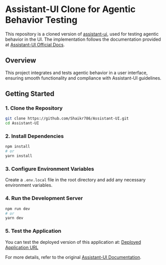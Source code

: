 # Assistant-UI Clone for Agentic Behavior Testing

This repository is a cloned version of [assistant-ui](https://github.com/Shaikr786/Assistant-UI.git), used for testing agentic behavior in the UI. The implementation follows the documentation provided at [Assistant-UI Official Docs](https://www.assistant-ui.com/).

## Overview
This project integrates and tests agentic behavior in a user interface, ensuring smooth functionality and compliance with Assistant-UI guidelines.

## Getting Started

### 1. Clone the Repository

```sh
git clone https://github.com/Shaikr786/Assistant-UI.git
cd Assistant-UI
```

### 2. Install Dependencies

```sh
npm install
# or
yarn install
```

### 3. Configure Environment Variables

Create a `.env.local` file in the root directory and add any necessary environment variables.

### 4. Run the Development Server

```sh
npm run dev
# or
yarn dev
```

### 5. Test the Application

You can test the deployed version of this application at:
[Deployed Application URL](https://assistant-ui-gn19.vercel.app/) 

For more details, refer to the original [Assistant-UI Documentation](https://www.assistant-ui.com/).

